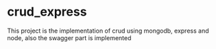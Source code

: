 # crud_express
This project is the implementation of crud using mongodb, express and node, also the swagger part is implemented
